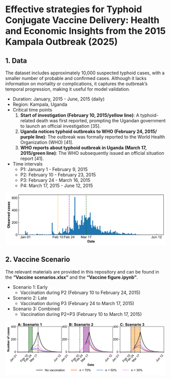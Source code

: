 # Effective strategies for Typhoid Conjugate Vaccine Delivery: Health and Economic Insights from the 2015 Kampala Outbreak (2025)

## 1. Data

The dataset includes approximately 10,000 suspected typhoid cases, with a smaller number of probable and confirmed cases. Although it lacks information on mortality or complications, it captures the outbreak’s temporal progression, making it useful for model validation.

- Duration: January, 2015 - June, 2015 (daily)
- Region: Kampala, Uganda
- Critical time points
    1. **Start of investigation (February 10, 2015/yellow line)**: A typhoid-related death was first reported, prompting the Ugandan government to launch an official investigation [35].
    2. **Uganda notices typhoid outbreaks to WHO (February 24, 2015/ purple line)**: The outbreak was formally reported to the World Health Organization (WHO) [41].
    3. **WHO reports about typhoid outbreak in Uganda (March 17, 2015/green line)**: The WHO subsequently issued an official situation report [41].
- Time intervals
    - P1: January 1 - February 9, 2015
    - P2: February 10 - February 23, 2015
    - P3: February 24 - March 16, 2015
    - P4: March 17, 2015 - June 12, 2015
      
![Data description](Figure/Figure_1.png)

## 2. Vaccine Scenario

The relevant materials are provided in this repository and can be found in the **“Vaccine scenarios.xlsx”** and the **“Vaccine figure.ipynb”**.

- Scenario 1: Early
    - Vaccination during P2 (February 10 to February 24, 2015)
- Scenario 2: Late
    - Vaccination during P3 (February 24 to March 17, 2015)
- Scenario 3: Combined
    - Vaccination during P2+P3 (February 10 to March 17, 2015)

![Vaccine scenarios](Figure/Figure_2.png)
